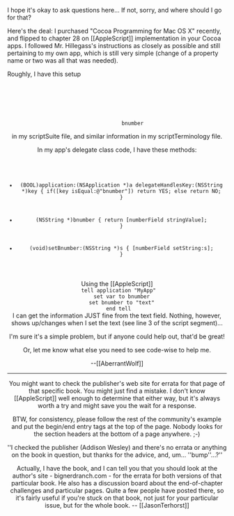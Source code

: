 

I hope it's okay to ask questions here...  If not, sorry, and where should I go for that?

Here's the deal:  I purchased "Cocoa Programming for Mac OS X" recently, and flipped to chapter 28 on [[AppleScript]] implementation in your Cocoa apps.  I followed Mr. Hillegass's instructions as closely as possible and still pertaining to my own app, which is still very simple (change of a property name or two was all that was needed).

Roughly, I have this setup
<code>
 <header crap>
 <classes>
    <Application>
       <Attributes>
          bnumber
 </close everything appropriately from here...>
</code>
in my scriptSuite file, and similar information in my scriptTerminology file.

In my app's delegate class code, I have these methods:
<code>
 - (BOOL)application:(NSApplication *)a delegateHandlesKey:(NSString *)key {
   if([key isEqual:@"bnumber"])
     return YES;
   else
     return NO;
 }
 
 - (NSString *)bnumber {
   return [numberField stringValue];
 }
 - (void)setBnumber:(NSString *)s {
   [numberField setString:s];
 }
</code>
Using the [[AppleScript]]
<code>
 tell application "MyApp"
   set var to bnumber
   set bnumber to "text"
 end tell
</code>
I can get the information JUST fine from the text field.  Nothing, however, shows up/changes when I set the text (see line 3 of the script segment)...

I'm sure it's a simple problem, but if anyone could help out, that'd be great!

Or, let me know what else you need to see code-wise to help me.

--[[AberrantWolf]]

----

You might want to check the publisher's web site for errata for that page of that specific book. You might just find a mistake. I don't know [[AppleScript]] well enough to determine that either way, but it's always worth a try and might save you the wait for a response.

BTW, for consistency, please follow the rest of the community's example and put the begin/end entry tags at the top of the page. Nobody looks for the section headers at the bottom of a page anywhere. ;-)

''I checked the publisher (Addison Wesley) and there's no errata or anything on the book in question, but thanks for the advice, and, um... ''bump''...?''

Actually, I have the book, and I can tell you that you should look at the author's site - bignerdranch.com - for the errata for both versions of that particular book. He also has a discussion board about the end-of-chapter challenges and particular pages. Quite a few people have posted there, so it's fairly useful if you're stuck on that book, not just for your particular issue, but for the whole book. -- [[JasonTerhorst]]